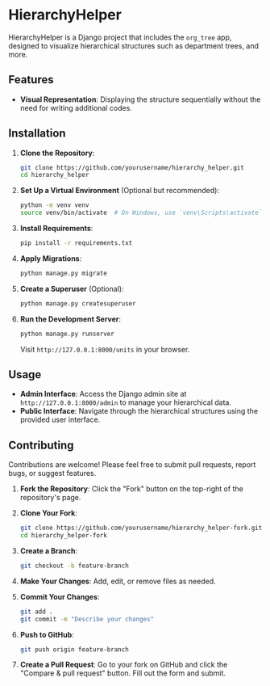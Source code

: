 # HierarchyHelper

HierarchyHelper is a Django project that includes the `org_tree` app, designed to visualize hierarchical structures such as department trees, and more.
## Features
- **Visual Representation**: Displaying the structure sequentially without the need for writing additional codes.

## Installation

1. **Clone the Repository**: 

    ```bash
    git clone https://github.com/yourusername/hierarchy_helper.git
    cd hierarchy_helper
    ```

2. **Set Up a Virtual Environment** (Optional but recommended):

    ```bash
    python -m venv venv
    source venv/bin/activate  # On Windows, use `venv\Scripts\activate`
    ```

3. **Install Requirements**:

    ```bash
    pip install -r requirements.txt
    ```

4. **Apply Migrations**:

    ```bash
    python manage.py migrate
    ```

5. **Create a Superuser** (Optional):

    ```bash
    python manage.py createsuperuser
    ```

6. **Run the Development Server**:

    ```bash
    python manage.py runserver
    ```

    Visit `http://127.0.0.1:8000/units` in your browser.

## Usage

- **Admin Interface**: Access the Django admin site at `http://127.0.0.1:8000/admin` to manage your hierarchical data.
- **Public Interface**: Navigate through the hierarchical structures using the provided user interface.

## Contributing

Contributions are welcome! Please feel free to submit pull requests, report bugs, or suggest features.

1. **Fork the Repository**: Click the "Fork" button on the top-right of the repository's page.
2. **Clone Your Fork**: 

    ```bash
    git clone https://github.com/yourusername/hierarchy_helper-fork.git
    cd hierarchy_helper-fork
    ```

3. **Create a Branch**: 

    ```bash
    git checkout -b feature-branch
    ```

4. **Make Your Changes**: Add, edit, or remove files as needed.
5. **Commit Your Changes**: 

    ```bash
    git add .
    git commit -m "Describe your changes"
    ```

6. **Push to GitHub**: 

    ```bash
    git push origin feature-branch
    ```

7. **Create a Pull Request**: Go to your fork on GitHub and click the "Compare & pull request" button. Fill out the form and submit.
